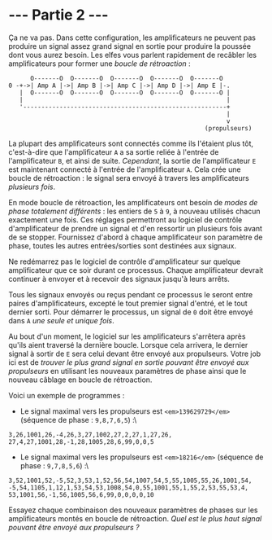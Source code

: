 # --- Partie 2 --- 

Ça ne va pas. Dans cette configuration, les amplificateurs ne peuvent pas produire un signal assez grand signal en sortie pour produire la poussée dont vous aurez besoin. Les elfes vous parlent rapidement de recâbler les amplificateurs pour former une *boucle de rétroaction* :

```
      O-------O  O-------O  O-------O  O-------O  O-------O
0 -+->| Amp A |->| Amp B |->| Amp C |->| Amp D |->| Amp E |-.
   |  O-------O  O-------O  O-------O  O-------O  O-------O |
   |                                                        |
   '--------------------------------------------------------+
                                                            |
                                                            v
                                                      (propulseurs)
```

La plupart des amplificateurs sont connectés comme ils l'étaient plus tôt, c'est-à-dire que l'amplificateur `A` a sa sortie reliée à l'entrée de l'amplificateur `B`, et ainsi de suite. *Cependant*, la sortie de l'amplificateur `E` est maintenant connecté à l'entrée de l'amplificateur `A`. Cela crée une boucle de rétroaction : le signal sera envoyé à travers les amplificateurs *plusieurs fois*.

En mode boucle de rétroaction, les amplificateurs ont besoin de *modes de phase totalement différents* : les entiers de `5` à `9`, à nouveau utilisés chacun exactement une fois. Ces réglages permettront au logiciel de contrôle d'amplificateur de prendre un signal et d'en ressortir un plusieurs fois avant de se stopper. Fournissez d'abord à chaque amplificateur son paramètre de phase, toutes les autres entrées/sorties sont destinées aux signaux.

Ne redémarrez pas le logiciel de contrôle d'amplificateur sur quelque amplificateur que ce soir durant ce processus. Chaque amplificateur devrait continuer à envoyer et à recevoir des signaux jusqu'à leurs arrêts.

Tous les signaux envoyés ou reçus pendant ce processus le seront entre paires d'amplificateurs, excepté le tout premier signal d'entré, et le tout dernier sorti. Pour démarrer le processus, un signal de `0` doit être envoyé dans `A` *une seule et unique fois*.

Au bout d'un moment, le logiciel sur les amplificateurs s'arrêtera après qu'ils aient traversé la dernière boucle. Lorsque cela arrivera, le dernier signal à sortir de `E` sera celui devant être envoyé  aux propulseurs. Votre job ici est de *trouver le plus grand signal en sortie pouvant être envoyé aux propulseurs* en utilisant les nouveaux paramètres de phase ainsi que le nouveau câblage en boucle de rétroaction.

Voici un exemple de programmes :

- Le signal maximal vers les propulseurs est `<em>139629729</em>` (séquence de phase : ``9,8,7,6,5``) :\
```Intcode
3,26,1001,26,-4,26,3,27,1002,27,2,27,1,27,26,
27,4,27,1001,28,-1,28,1005,28,6,99,0,0,5
```
- Le signal maximal vers les propulseurs est `<em>18216</em>` (séquence de phase : ``9,7,8,5,6``) :\
```Intcode
3,52,1001,52,-5,52,3,53,1,52,56,54,1007,54,5,55,1005,55,26,1001,54,
-5,54,1105,1,12,1,53,54,53,1008,54,0,55,1001,55,1,55,2,53,55,53,4,
53,1001,56,-1,56,1005,56,6,99,0,0,0,0,10
```

Essayez chaque combinaison des nouveaux paramètres de phases sur les amplificateurs montés en boucle de rétroaction. *Quel est le plus haut signal pouvant être envoyé aux propulseurs ?*